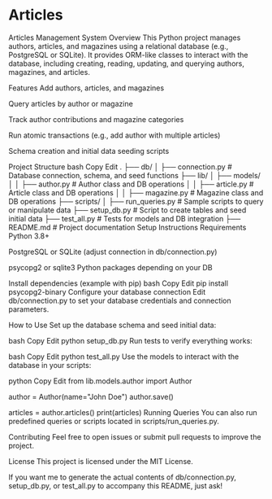 # Articles
Articles Management System
Overview
This Python project manages authors, articles, and magazines using a relational database (e.g., PostgreSQL or SQLite). It provides ORM-like classes to interact with the database, including creating, reading, updating, and querying authors, magazines, and articles.

Features
Add authors, articles, and magazines

Query articles by author or magazine

Track author contributions and magazine categories

Run atomic transactions (e.g., add author with multiple articles)

Schema creation and initial data seeding scripts

Project Structure
bash
Copy
Edit
.
├── db/
│   ├── connection.py        # Database connection, schema, and seed functions
├── lib/
│   ├── models/
│   │   ├── author.py        # Author class and DB operations
│   │   ├── article.py       # Article class and DB operations
│   │   ├── magazine.py      # Magazine class and DB operations
├── scripts/
│   ├── run_queries.py       # Sample scripts to query or manipulate data
├── setup_db.py              # Script to create tables and seed initial data
├── test_all.py              # Tests for models and DB integration
├── README.md                # Project documentation
Setup Instructions
Requirements
Python 3.8+

PostgreSQL or SQLite (adjust connection in db/connection.py)

psycopg2 or sqlite3 Python packages depending on your DB

Install dependencies (example with pip)
bash
Copy
Edit
pip install psycopg2-binary
Configure your database connection
Edit db/connection.py to set your database credentials and connection parameters.

How to Use
Set up the database schema and seed initial data:

bash
Copy
Edit
python setup_db.py
Run tests to verify everything works:

bash
Copy
Edit
python test_all.py
Use the models to interact with the database in your scripts:

python
Copy
Edit
from lib.models.author import Author

author = Author(name="John Doe")
author.save()

articles = author.articles()
print(articles)
Running Queries
You can also run predefined queries or scripts located in scripts/run_queries.py.

Contributing
Feel free to open issues or submit pull requests to improve the project.

License
This project is licensed under the MIT License.

If you want me to generate the actual contents of db/connection.py, setup_db.py, or test_all.py to accompany this README, just ask!